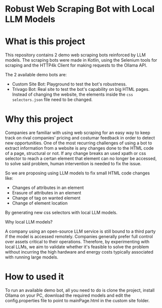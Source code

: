 # Robust Web Scraping Bot with Local LLM Models

# What is this project

This repository contains 2 demo web scraping bots reinforced by LLM models. The scraping bots were made in Kotlin, using the Selenium tools for scraping and the HTTP4k Client for making requests to the Ollama API.

The 2 available demo bots are:

- Custom Site Bot: Playground to test the bot's robustness.
- Trivago Bot: Real site to test the bot's capability on big HTML pages. Instead of changing the website, the elements inside the `css selectors.json` file need to be changed.

# Why this project

Companies are familiar with using web scraping for an easy way to keep track on rival companies' pricing and costumar feedback in order to detect new opportunities. One of the most recurring challenges of using a bot to extract information from a website is any changes done to the HTML code of a page, structural or not. If any change breaks an used xpath or css selector to reach a certan element that element can no longer be accessed, to solve said problem, human intervention is needed to fix the issue.

So we are proposing using LLM models to fix small HTML code changes like:

- Changes of attributes in an element
- Erasure of attributes in an element
- Change of tag on wanted element
- Change of element location

By generating new css selectors with local LLM models.

Why local LLM models?

A company using an open-source LLM service is still bound to a third party if the model is accessed remotely. Companies generally prefer full control over assets critical to their operations. Therefore, by experimenting with local LLMs, we aim to validate whether it's feasible to solve the problem without incurring the high hardware and energy costs typically associated with running large models.

# How to used it

To run an available demo bot, all you need to do is clone the project, install Ollama on your PC, download the required models and edit the config.properties file to point to mainPage.html in the custom site folder.
